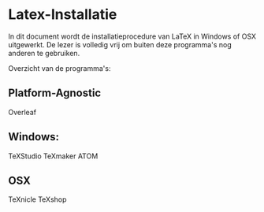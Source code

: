 # Latex-Installatie
In dit document wordt de installatieprocedure van LaTeX in Windows of OSX uitgewerkt. 
De lezer is volledig vrij om buiten deze programma's nog anderen te gebruiken.

Overzicht van de programma's:

## Platform-Agnostic
   Overleaf
## Windows:
  TeXStudio
  TeXmaker
  ATOM
## OSX
  TeXnicle
  TeXshop
